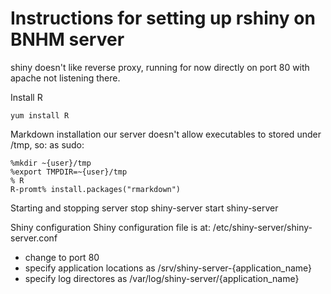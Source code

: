 # Instructions for setting up rshiny on BNHM server

shiny doesn't like reverse proxy, running for now directly on port 80 with apache
not listening there.

Install R
```
yum install R
```

Markdown installation
our server doesn't allow executables to stored under /tmp, so:
as sudo:
```
%mkdir ~{user}/tmp
%export TMPDIR=~{user}/tmp
% R
R-promt% install.packages("rmarkdown")
```

Starting and stopping server
stop shiny-server
start shiny-server

Shiny configuration 
Shiny configuration file is at: /etc/shiny-server/shiny-server.conf 
  * change to port 80
  * specify application locations as /srv/shiny-server-{application_name}
  * specify log directores as /var/log/shiny-server/{application_name}


